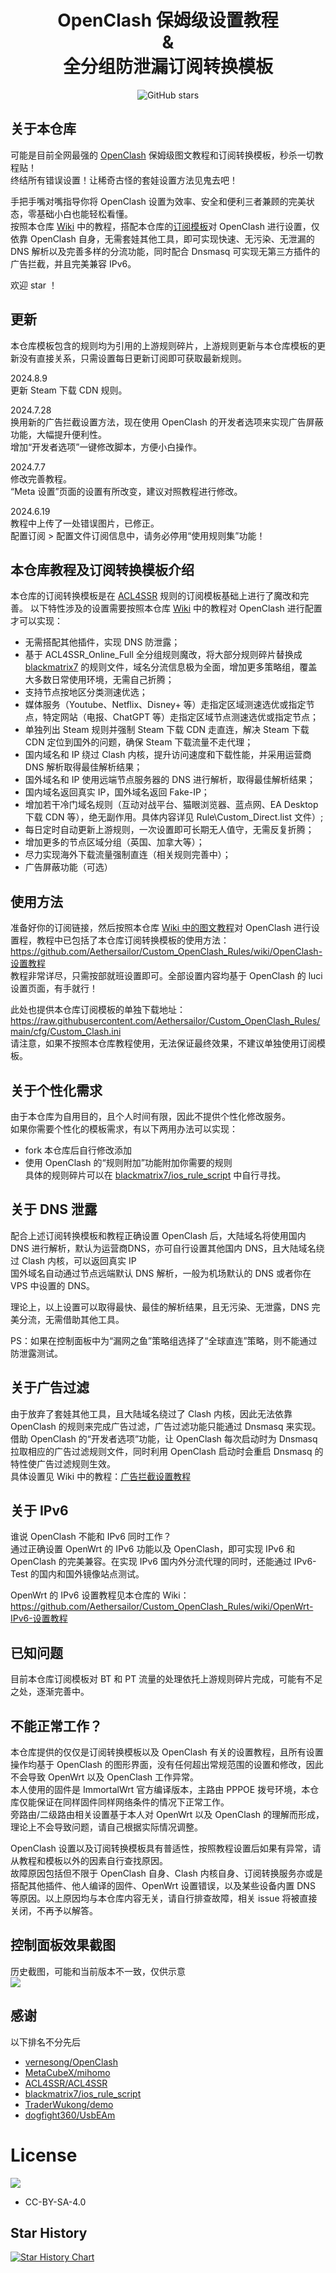 <h1 align="center">OpenClash 保姆级设置教程<br>&<br>全分组防泄漏订阅转换模板</h1>

<p align="center">
   <img src="https://img.shields.io/github/stars/Aethersailor/Custom_OpenClash_Rules?style=for-the-badge&logo=github" alt="GitHub stars">
</p>


## 关于本仓库 
可能是目前全网最强的 [OpenClash](https://github.com/vernesong/OpenClash) 保姆级图文教程和订阅转换模板，秒杀一切教程贴！  
终结所有错误设置！让稀奇古怪的套娃设置方法见鬼去吧！  

手把手嘴对嘴指导你将 OpenClash 设置为效率、安全和便利三者兼顾的完美状态，零基础小白也能轻松看懂。  
按照本仓库 [Wiki](https://github.com/Aethersailor/Custom_OpenClash_Rules/wiki) 中的教程，搭配本仓库的[订阅模板](https://raw.githubusercontent.com/Aethersailor/Custom_OpenClash_Rules/main/cfg/Custom_Clash.ini)对 OpenClash 进行设置，仅依靠 OpenClash 自身，无需套娃其他工具，即可实现快速、无污染、无泄漏的 DNS 解析以及完善多样的分流功能，同时配合 Dnsmasq 可实现无第三方插件的广告拦截，并且完美兼容 IPv6。  

欢迎 star ！  

## 更新  
本仓库模板包含的规则均为引用的上游规则碎片，上游规则更新与本仓库模板的更新没有直接关系，只需设置每日更新订阅即可获取最新规则。  

2024.8.9  
更新 Steam 下载 CDN 规则。  

2024.7.28  
换用新的广告拦截设置方法，现在使用 OpenClash 的开发者选项来实现广告屏蔽功能，大幅提升便利性。  
增加“开发者选项”一键修改脚本，方便小白操作。  

2024.7.7  
修改完善教程。  
“Meta 设置”页面的设置有所改变，建议对照教程进行修改。  

2024.6.19  
教程中上传了一处错误图片，已修正。  
配置订阅 > 配置文件订阅信息中，请务必停用“使用规则集”功能！  

## 本仓库教程及订阅转换模板介绍
本仓库的订阅转换模板是在 [ACL4SSR](https://github.com/ACL4SSR/ACL4SSR) 规则的订阅模板基础上进行了魔改和完善。
以下特性涉及的设置需要按照本仓库 [Wiki](https://github.com/Aethersailor/Custom_OpenClash_Rules/wiki) 中的教程对 OpenClash 进行配置才可以实现：  
* 无需搭配其他插件，实现 DNS 防泄露；  
* 基于 ACL4SSR_Online_Full 全分组规则魔改，将大部分规则碎片替换成 [blackmatrix7](https://github.com/blackmatrix7/ios_rule_script) 的规则文件，域名分流信息极为全面，增加更多策略组，覆盖大多数日常使用环境，无需自己折腾；  
* 支持节点按地区分类测速优选；  
* 媒体服务（Youtube、Netflix、Disney+ 等）走指定区域测速选优或指定节点，特定网站（电报、ChatGPT 等）走指定区域节点测速选优或指定节点；  
* 单独列出 Steam 规则并强制 Steam 下载 CDN 走直连，解决 Steam 下载 CDN 定位到国外的问题，确保 Steam 下载流量不走代理；  
* 国内域名和 IP 绕过 Clash 内核，提升访问速度和下载性能，并采用运营商 DNS 解析取得最佳解析结果；
* 国外域名和 IP 使用远端节点服务器的 DNS 进行解析，取得最佳解析结果；  
* 国内域名返回真实 IP，国外域名返回 Fake-IP；
* 增加若干冷门域名规则（互动对战平台、猫眼浏览器、蓝点网、EA Desktop 下载 CDN 等），绝无副作用。具体内容详见 Rule\Custom_Direct.list 文件）;  
* 每日定时自动更新上游规则，一次设置即可长期无人值守，无需反复折腾；  
* 增加更多的节点区域分组（英国、加拿大等）；    
* 尽力实现海外下载流量强制直连（相关规则完善中）；  
* 广告屏蔽功能（可选）  

## 使用方法  
准备好你的订阅链接，然后按照本仓库 [Wiki 中的图文教程](https://github.com/Aethersailor/Custom_OpenClash_Rules/wiki/OpenClash-设置教程)对 OpenClash 进行设置程，教程中已包括了本仓库订阅转换模板的使用方法：  
https://github.com/Aethersailor/Custom_OpenClash_Rules/wiki/OpenClash-设置教程  
教程非常详尽，只需按部就班设置即可。全部设置内容均基于 OpenClash 的 luci 设置页面，有手就行！  

此处也提供本仓库订阅模板的单独下载地址：  
https://raw.githubusercontent.com/Aethersailor/Custom_OpenClash_Rules/main/cfg/Custom_Clash.ini  
请注意，如果不按照本仓库教程使用，无法保证最终效果，不建议单独使用订阅模板。  

## 关于个性化需求  
由于本仓库为自用目的，且个人时间有限，因此不提供个性化修改服务。  
如果你需要个性化的模板需求，有以下两用办法可以实现：  
* fork 本仓库后自行修改添加  
* 使用 OpenClash 的“规则附加”功能附加你需要的规则  
具体的规则碎片可以在 [blackmatrix7/ios_rule_script](https://github.com/blackmatrix7/ios_rule_script) 中自行寻找。  

## 关于 DNS 泄露  
配合上述订阅转换模板和教程正确设置 OpenClash 后，大陆域名将使用国内 DNS 进行解析，默认为运营商DNS，亦可自行设置其他国内 DNS，且大陆域名绕过 Clash 内核，可以返回真实 IP  
国外域名自动通过节点远端默认 DNS 解析，一般为机场默认的 DNS 或者你在 VPS 中设置的 DNS。  

理论上，以上设置可以取得最快、最佳的解析结果，且无污染、无泄露，DNS 完美分流，无需借助其他工具。  

PS：如果在控制面板中为“漏网之鱼”策略组选择了“全球直连”策略，则不能通过防泄露测试。  

## 关于广告过滤  
由于放弃了套娃其他工具，且大陆域名绕过了 Clash 内核，因此无法依靠 OpenClash 的规则来完成广告过滤，广告过滤功能只能通过 Dnsmasq 来实现。  
借助 OpenClash 的“开发者选项”功能，让 OpenClash 每次启动时为 Dnsmasq 拉取相应的广告过滤规则文件，同时利用 OpenClash 启动时会重启 Dnsmasq 的特性使广告过滤规则生效。  
具体设置见 Wiki 中的教程：[广告拦截设置教程](https://github.com/Aethersailor/Custom_OpenClash_Rules/wiki/%E6%97%A0%E6%8F%92%E4%BB%B6%E5%B9%BF%E5%91%8A%E6%8B%A6%E6%88%AA%E5%8A%9F%E8%83%BD%E8%AE%BE%E7%BD%AE%E6%95%99%E7%A8%8B)

## 关于 IPv6  
谁说 OpenClash 不能和 IPv6 同时工作？  
通过正确设置 OpenWrt 的 IPv6 功能以及 OpenClash，即可实现 IPv6 和 OpenClash 的完美兼容。在实现 IPv6 国内外分流代理的同时，还能通过 IPv6-Test 的国内和国外镜像站点测试。  

OpenWrt 的 IPv6 设置教程见本仓库的 Wiki：  
https://github.com/Aethersailor/Custom_OpenClash_Rules/wiki/OpenWrt-IPv6-设置教程  

## 已知问题  
目前本仓库订阅模板对 BT 和 PT 流量的处理依托上游规则碎片完成，可能有不足之处，逐渐完善中。  

## 不能正常工作？  
本仓库提供的仅仅是订阅转换模板以及 OpenClash 有关的设置教程，且所有设置操作均基于 OpenClash 的图形界面，没有任何超出常规范围的设置和修改，因此不会导致 OpenWrt 以及 OpenClash 工作异常。  
本人使用的固件是 ImmortalWrt 官方编译版本，主路由 PPPOE 拨号环境，本仓库仅能保证在同样固件同样网络条件的情况下正常工作。  
旁路由/二级路由相关设置基于本人对 OpenWrt 以及 OpenClash 的理解而形成，理论上不会导致问题，请自己根据实际情况调整。  

OpenClash 设置以及订阅转换模板具有普适性，按照教程设置后如果有异常，请从教程和模板以外的因素自行查找原因。  
故障原因包括但不限于 OpenClash 自身、Clash 内核自身、订阅转换服务亦或是搭配其他插件、他人编译的固件、OpenWrt 设置错误，以及某些设备内置 DNS 等原因。以上原因均与本仓库内容无关，请自行排查故障，相关 issue 将被直接关闭，不再予以解答。  

## 控制面板效果截图  
历史截图，可能和当前版本不一致，仅供示意  
![](https://github.com/Aethersailor/Custom_OpenClash_Rules/blob/main/doc/openclash/pics/db2.png)  


## 感谢  
以下排名不分先后  
- [vernesong/OpenClash](https://github.com/vernesong/OpenClash)
- [MetaCubeX/mihomo](https://github.com/MetaCubeX/mihomo)
- [ACL4SSR/ACL4SSR](https://github.com/ACL4SSR/ACL4SSR)
- [blackmatrix7/ios_rule_script](https://github.com/blackmatrix7/ios_rule_script)
- [TraderWukong/demo](https://github.com/TraderWukong/demo)
- [dogfight360/UsbEAm](https://github.com/dogfight360/UsbEAm)  

# License		
[![](https://licensebuttons.net/l/by-sa/4.0/88x31.png)](https://creativecommons.org/licenses/by-sa/4.0/deed.zh)
* CC-BY-SA-4.0  

## Star History

<a href="https://star-history.com/#Aethersailor/Custom_OpenClash_Rules&Date">
 <picture>
   <source media="(prefers-color-scheme: dark)" srcset="https://api.star-history.com/svg?repos=Aethersailor/Custom_OpenClash_Rules&type=Date&theme=dark" />
   <source media="(prefers-color-scheme: light)" srcset="https://api.star-history.com/svg?repos=Aethersailor/Custom_OpenClash_Rules&type=Date" />
   <img alt="Star History Chart" src="https://api.star-history.com/svg?repos=Aethersailor/Custom_OpenClash_Rules&type=Date" />
 </picture>
</a>
